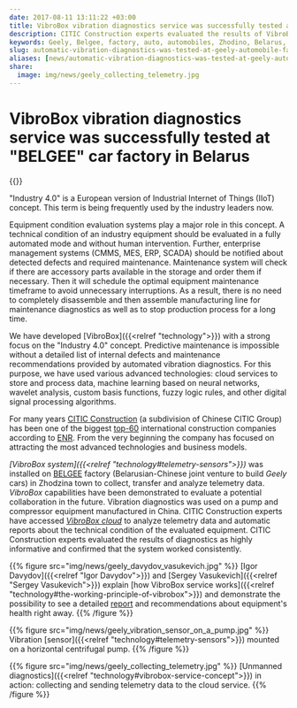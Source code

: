 ```yaml
---
date: 2017-08-11 13:11:22 +03:00
title: VibroBox vibration diagnostics service was successfully tested at “Geely” automobile factory in Belarus
description: CITIC Construction experts evaluated the results of VibroBox diagnostics as highly informative and confirmed that the system worked consistently.
keywords: Geely, Belgee, factory, auto, automobiles, Zhodino, Belarus, VibroBox, predictive, maintenance, report, test, vibration, diagnostics
slug: automatic-vibration-diagnostics-was-tested-at-geely-automobile-factory-in-belarus
aliases: [news/automatic-vibration-diagnostics-was-tested-at-geely-automobile-factory-in-belarus/]
share:
  image: img/news/geely_collecting_telemetry.jpg
---
```

# VibroBox vibration diagnostics service was successfully tested at "BELGEE" car factory in Belarus

{{<date>}}

"Industry 4.0" is a European version of Industrial Internet of Things (IIoT) concept. This term is being frequently used by the industry leaders now.

Equipment condition evaluation systems play a major role in this concept. A technical condition of an industry equipment should be evaluated in a fully automated mode and without human intervention.
Further, enterprise management systems (CMMS, MES, ERP, SCADA) should be notified about detected defects and required maintenance. Maintenance system will check if there are accessory parts available in the storage and order them if necessary. Then it will schedule the optimal equipment maintenance timeframe to avoid unnecessary interruptions. As a result, there is no need to completely disassemble and then assemble manufacturing line for maintenance diagnostics as well as to stop
production process for a long time.

We have developed [VibroBox]({{<relref "technology">}}) with a strong focus on the "Industry 4.0" concept. Predictive maintenance is impossible without a detailed list of internal defects and maintenance recommendations provided by automated vibration diagnostics. For this purpose, we have used various advanced technologies: cloud services to store and process data, machine learning based on neural networks, wavelet analysis, custom basis functions, fuzzy logic rules, and other
digital signal processing algorithms.

For many years [CITIC Construction](http://construction.citic/en/into/index.html) (a subdivision of Chinese CITIC Group) has been one of the biggest [top-60](http://www.enr.com/toplists/2016-Top-250-International-Contractors1) international construction companies according to [ENR](http://www.enr.com/). From the very beginning the company has focused on attracting the most advanced technologies and business models.

*[VibroBox system]({{<relref "technology#telemetry-sensors">}})* was installed on [BELGEE](http://belgee.by/) factory (Belarusian-Chinese joint venture to build *Geely* cars) in Zhodzina town to collect, transfer and analyze telemetry data. *VibroBox* capabilities have been demonstrated to evaluate a potential collaboration in the future. Vibration diagnostics was used on a pump and compressor equipment manufactured in China. CITIC Construction experts have accessed *[VibroBox cloud]({{<demourl>}})* to analyze telemetry data and automatic reports about the technical condition of the evaluated equipment. CITIC Construction experts evaluated the results of diagnostics as highly informative and confirmed that the system worked consistently.

{{% figure src="img/news/geely_davydov_vasukevich.jpg" %}}
[Igor Davydov]({{<relref "Igor Davydov">}}) and [Sergey Vasukevich]({{<relref "Sergey Vasukevich">}}) explain [how VibroBox service works]({{<relref "technology#the-working-principle-of-vibrobox">}}) and demonstrate the possibility to see a detailed [report]({{<demourl>}}) and recommendations about equipment's health right away.
{{% /figure %}}

{{% figure src="img/news/geely_vibration_sensor_on_a_pump.jpg" %}}
Vibration [sensor]({{<relref "technology#telemetry-sensors">}}) mounted on a horizontal centrifugal pump.
{{% /figure %}}

{{% figure src="img/news/geely_collecting_telemetry.jpg" %}}
[Unmanned diagnostics]({{<relref "technology#vibrobox-service-concept">}}) in action: collecting and sending telemetry data to the cloud service.
{{% /figure %}}
